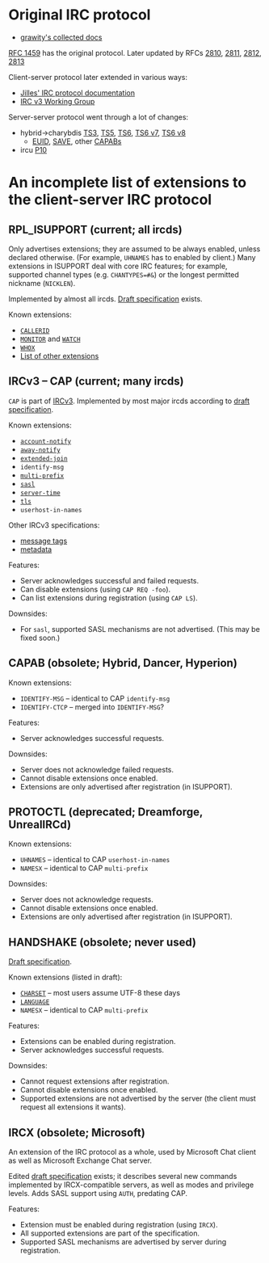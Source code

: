 # Original IRC protocol

 * [grawity's collected docs](https://github.com/grawity/irc-docs)

[RFC 1459](http://tools.ietf.org/html/rfc1459) has the original protocol. Later updated by RFCs [2810](http://tools.ietf.org/html/rfc2810), [2811](http://tools.ietf.org/html/rfc2811), [2812](http://tools.ietf.org/html/rfc2812), [2813](http://tools.ietf.org/html/rfc2813)

Client-server protocol later extended in various ways:

 * [Jilles' IRC protocol documentation](http://www.stack.nl/~jilles/cgi-bin/hgwebdir.cgi/irc-documentation-jilles/)
 * [IRC v3 Working Group](http://ircv3.atheme.org/)

Server-server protocol went through a lot of changes:

 * hybrid→charybdis [TS3](https://github.com/grawity/irc-docs/blob/master/server/ts3.txt), [TS5](https://github.com/grawity/irc-docs/blob/master/server/ts5.txt), [TS6](https://github.com/grawity/irc-docs/blob/master/server/ts6.txt), [TS6 v7](https://github.com/grawity/irc-docs/blob/master/server/ts6v7.txt), [TS6 v8](https://github.com/grawity/irc-docs/blob/master/server/ts6v8.txt)
     * [EUID](https://github.com/grawity/irc-docs/blob/master/server/ts6-euid.txt), [SAVE](https://github.com/grawity/irc-docs/blob/master/server/ts-collision-fnc.txt), other [CAPABs](https://github.com/grawity/irc-docs/blob/master/server/capab.txt)
 * ircu [P10](http://web.mit.edu/klmitch/Sipb/devel/src/ircu2.10.11/doc/p10.html)

# An incomplete list of extensions to the client-server IRC protocol

## RPL_ISUPPORT (current; all ircds)

Only advertises extensions; they are assumed to be always enabled, unless declared otherwise. (For example, `UHNAMES` has to enabled by client.) Many extensions in ISUPPORT deal with core IRC features; for example, supported channel types (e.g. `CHANTYPES=#&`) or the longest permitted nickname (`NICKLEN`).

Implemented by almost all ircds. [Draft specification](http://www.irc.org/tech_docs/draft-brocklesby-irc-isupport-03.txt) exists.

Known extensions:

 * [`CALLERID`](http://www.stack.nl/~jilles/cgi-bin/hgwebdir.cgi/irc-documentation-jilles/file/54870aec98e4/reference/modeg.txt)
 * [`MONITOR`](http://www.stack.nl/~jilles/cgi-bin/hgwebdir.cgi/irc-documentation-jilles/file/54870aec98e4/reference/monitor.txt) and [`WATCH`](http://www.stack.nl/~jilles/cgi-bin/hgwebdir.cgi/irc-documentation-jilles/file/54870aec98e4/reference/draft-meglio-irc-watch-00.txt)
 * [`WHOX`](http://hg.quakenet.org/snircd/file/37c9c7460603/doc/readme.who)
 * [List of other extensions](http://www.irc.org/tech_docs/005.html)

## IRCv3 – CAP (current; many ircds)

`CAP` is part of [IRCv3](http://ircv3.atheme.org/). Implemented by most major ircds according to [draft specification](http://ircv3.atheme.org/specification/capability-negotiation-3.1).

Known extensions:

 * [`account-notify`](http://ircv3.atheme.org/extensions/account-notify-3.1)
 * [`away-notify`](http://ircv3.atheme.org/extensions/away-notify-3.1)
 * [`extended-join`](http://ircv3.atheme.org/extensions/extended-join-3.1)
 * `identify-msg`
 * [`multi-prefix`](http://ircv3.atheme.org/extensions/multi-prefix-3.1)
 * [`sasl`](http://ircv3.atheme.org/extensions/sasl-3.1)
 * [`server-time`](http://ircv3.atheme.org/extensions/server-time-3.2)
 * [`tls`](http://ircv3.atheme.org/extensions/tls-3.1)
 * `userhost-in-names`

Other IRCv3 specifications:

 * [message tags](http://ircv3.atheme.org/specification/message-tags-3.2)
 * [metadata](http://ircv3.atheme.org/specification/metadata-3.2)

Features:

 * Server acknowledges successful and failed requests.
 * Can disable extensions (using `CAP REQ -foo`).
 * Can list extensions during registration (using `CAP LS`).

Downsides:

 * For `sasl`, supported SASL mechanisms are not advertised. (This may be fixed soon.)

## CAPAB (obsolete; Hybrid, Dancer, Hyperion)

Known extensions:

 * `IDENTIFY-MSG` – identical to CAP `identify-msg`
 * `IDENTIFY-CTCP` – merged into `IDENTIFY-MSG`?

Features:

 * Server acknowledges successful requests.

Downsides:

 * Server does not acknowledge failed requests.
 * Cannot disable extensions once enabled.
 * Extensions are only advertised after registration (in ISUPPORT).

## PROTOCTL (deprecated; Dreamforge, UnrealIRCd)

Known extensions:

 * `UHNAMES` – identical to CAP `userhost-in-names`
 * `NAMESX` – identical to CAP `multi-prefix`

Downsides:

 * Server does not acknowledge requests.
 * Cannot disable extensions once enabled.
 * Extensions are only advertised after registration (in ISUPPORT).

## HANDSHAKE (obsolete; never used)

[Draft specification](http://www.stack.nl/~jilles/cgi-bin/hgwebdir.cgi/irc-documentation-jilles/file/tip/reference/draft-meglio-irc-handshake-00.txt).

Known extensions (listed in draft):

 * [`CHARSET`](http://www.stack.nl/~jilles/cgi-bin/hgwebdir.cgi/irc-documentation-jilles/file/tip/reference/draft-meglio-irc-handshake-00.txt#l287) – most users assume UTF-8 these days
 * [`LANGUAGE`](http://www.stack.nl/~jilles/cgi-bin/hgwebdir.cgi/irc-documentation-jilles/file/tip/reference/draft-meglio-irc-handshake-00.txt#l312)
 * `NAMESX` – identical to CAP `multi-prefix`

Features:

 * Extensions can be enabled during registration.
 * Server acknowledges successful requests.

Downsides:

 * Cannot request extensions after registration.
 * Cannot disable extensions once enabled.
 * Supported extensions are not advertised by the server (the client must request all extensions it wants).

## IRCX (obsolete; Microsoft)

An extension of the IRC protocol as a whole, used by Microsoft Chat client as well as Microsoft Exchange Chat server.

Edited [draft specification](http://static.ignition-project.com/ircxdraft/) exists; it describes several new commands implemented by IRCX-compatible servers, as well as modes and privilege levels. Adds SASL support using `AUTH`, predating CAP.

Features:

 * Extension must be enabled during registration (using `IRCX`).
 * All supported extensions are part of the specification.
 * Supported SASL mechanisms are advertised by server during registration.